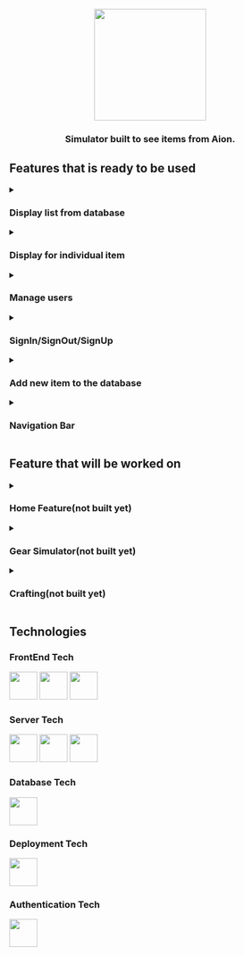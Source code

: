 <h1 align="center">
  <br>
    <img height="200" src="https://github.com/wooseok0717/chunggy/assets/53969430/57ef2d0d-a41f-4dd7-9ea7-12cff3c89062">
    <h3 align="center">
        Simulator built to see items from Aion.
      <br>
    </h3>
</h1>

<h2>Features that is ready to be used</h2>

<details>
  <summary><h3>Display list from database</h3></summary>
  <ul>
    <li>Efficiently retrieves accurate items through querying the database..</li>
    <li>A filter is dynamically assigned whenever there are changes in state, encompassing part, type, grade, and search input parameters.</li>
    <li>The list is sorted based on the user-assigned criteria, accessible through a button located at the top-right corner of the page.</li>
    <li>The 'Add' button facilitates the inclusion of items into the database.</li>
  </ul>
  <br>
  <img src="https://github.com/wooseok0717/chunggy/assets/53969430/1cd2c776-ecb6-4834-af3c-7e0911a88fbb">

</details>

<details>
  <summary><h3>Display for individual item</h3></summary>
  <ul>
    <li>The individual item is displayed upon a user click event.</li>
    <li>Upon clicking, it retrieves details from the database.</li>
    <li>It displays the item in the appropriate format along with its relevant details.</li>
  </ul>
  <br>
  <img src="https://github.com/wooseok0717/chunggy/assets/53969430/c1646b01-92d4-4415-adcc-a59d7129a066">
</details>

<details>
  <summary><h3>Manage users</h3></summary>
  <ul>
    <li>It presents the user details of individuals who have signed up through Google Sign-In (Firebase).</li>
    <li>It showcases the data provided by the user during the sign-up process.</li>
    <li>Roles can be reassigned by selecting the desired role for the user.</li>
    <li>It is possible to filter users based on their roles.</li>
    <li>Additionally, users can be filtered based on the in-game name (IGN) they provided during the sign-up process.</li>
    <li>This page is accessible exclusively to managers.</li>
    <li>The role reassignment privilege is restricted to the owner.</li>
  </ul>
  <br>
  <img src="https://github.com/wooseok0717/chunggy/assets/53969430/e3781d5e-9b34-49c5-90f8-b3865fba35fe">
</details>

<details>
  <summary><h3>SignIn/SignOut/SignUp</h3></summary>
  <ul>
    <li>Users have the option to sign in using Google Sign-In.</li>
    <li>Users can fill out a form to provide their information for insertion into the database.</li>
    <li>The user information will be utilized to display names on the page.</li>
    <li>The information will also be used to create an item in the database, subsequently logging the record.</li>
    <li>It will also retain the record for future modification of the item (under development).</li>
  </ul>
  <br>
  <img src="https://github.com/wooseok0717/chunggy/assets/53969430/dade281e-a5b0-4cbc-8056-821d66aff1b1">
</details>

<details>
  <summary><h3>Add new item to the database</h3></summary>
  <ul>
    <li>Database access for addition is restricted to the website's owner and managers only.</li>
    <li>Users will provide information about the item to be inserted into the database.</li>
    <li>The item added by the user will be uploaded to the database through an Axios request.</li>
  </ul>
  <br>
  <img src="https://github.com/wooseok0717/chunggy/assets/53969430/08d98d35-bce9-45c8-bd91-8a0530f3113e">
</details>

<details>
  <summary><h3>Navigation Bar</h3></summary>
  <ul>
    <li>Upon clicking, the item will lead to its own dedicated page, allowing users to utilize selected features associated with it.</li>
    <li>Each item will have its own unique link that leads to its dedicated page, enabling users to access and utilize selected features associated with that item.</li>
  </ul>
  <br>
  <img src="https://github.com/wooseok0717/chunggy/assets/53969430/92bf8077-7a94-4de3-8ab8-c8999e2ca7b8">
</details>

<h2>Feature that will be worked on</h2>

<details>
  <summary><h3>Home Feature(not built yet)</h3></summary>
  <br>
  <ul>
    <li>The web application will display a list of features along with user-friendly guides on how to utilize them.</li>
    <li>These guides will provide step-by-step instructions to help users navigate and maximize the functionality of the application.</li>
    <li>Additionally, there may be tooltips, contextual help, or a comprehensive help section accessible from the navigation menu, providing further assistance to users as needed.</li>
    <li>The goal is to ensure a smooth and intuitive user experience, empowering users to make the most out of the application's capabilities.</li>
  </ul>
</details>

<details>
  <summary><h3>Gear Simulator(not built yet)</h3></summary>
  <br>
  <ul>
    <li>Users will have the capability to personalize and configure their own equipment setups according to their preferences.</li>
    <li>This functionality allows users to select specific parts and components for their equipment, creating a customized setup that meets their individual needs and requirements.</li>
    <li>By providing this level of customization, the web application empowers users to tailor their equipment to suit their unique preferences and use cases effectively.</li>
  </ul>
</details>

<details>
  <summary><h3>Crafting(not built yet)</h3></summary>
  <br>
  <ul>
    <li>Users will have the ability to create craft recipes for various items or products within the web application.</li>
    <li>These craft recipes will allow users to define the required materials, quantities, and steps involved in the crafting process.</li>
    <li>Additionally, users will be able to view and access existing recipe designs for crafting.</li>
    <li>This feature will enable them to explore and learn from established recipes, providing valuable insights.</li>
  </ul>
</details>

## Technologies

### FrontEnd Tech
<p>
  <img height="50" src="https://user-images.githubusercontent.com/25181517/117447155-6a868a00-af3d-11eb-9cfe-245df15c9f3f.png">
  <img height="50" src="https://github.com/wooseok0717/chunggy/assets/53969430/1fd9d965-34fe-477b-8b41-f903c1d40cd5">
  <img height="50" src="https://github.com/wooseok0717/chunggy/assets/53969430/05173592-251a-4b8d-b6c9-368f45047000">
</p>

### Server Tech
<p>
  <img height="50" src="https://github.com/wooseok0717/chunggy/assets/53969430/0a907a71-ae2d-4f47-b7aa-af242ad95949">
  <img height="50" src="https://github.com/wooseok0717/chunggy/assets/53969430/7f85d781-b4b5-4aa7-932a-b110f3d17856">
  <img height="50" src="https://github.com/wooseok0717/chunggy/assets/53969430/70937a5f-a186-4c0b-ac2b-0fc8af535da4">
</p>

### Database Tech
<p>
  <img height="50" src="https://user-images.githubusercontent.com/25181517/117208740-bfb78400-adf5-11eb-97bb-09072b6bedfc.png">
</p>

### Deployment Tech
<p>
  <img height="50" src="https://user-images.githubusercontent.com/25181517/183896132-54262f2e-6d98-41e3-8888-e40ab5a17326.png">
</p>

### Authentication Tech
<p>
  <img height="50" src="https://github.com/wooseok0717/chunggy/assets/53969430/2ff6c72d-8d3c-4c65-be72-63c5b0541c28">
</p>

